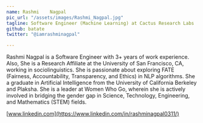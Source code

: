 ```yaml
---
name: Rashmi	Nagpal
pic_url: "/assets/images/Rashmi_Nagpal.jpg"
tagline: Software Engineer (Machine Learning) at Cactus Research Labs
github: batate
twitter: "@iamrashminagpal"

---
```

Rashmi Nagpal is a Software Engineer with 3+ years of work experience. Also, She is a Research Affiliate at the University of San Francisco, CA, working in sociolinguistics. She is passionate about exploring FATE (Fairness, Accountability, Transparency, and Ethics) in NLP algorithms. She a graduate in Artificial Intelligence from the University of California Berkeley and Plaksha. She is a leader at Women Who Go, wherein she is actively involved in bridging the gender gap in Science, Technology, Engineering, and Mathematics (STEM) fields.

[www.linkedin.com](https://www.linkedin.com/in/rashminagpal0311/)

